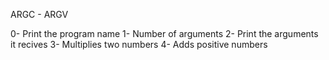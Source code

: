 ARGC - ARGV

0- Print the program name
1- Number of arguments
2- Print the arguments  it recives
3- Multiplies two numbers
4- Adds positive numbers